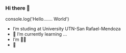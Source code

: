 ### Hi there 👋

console.log('Hello....... World')
-  I’m studing at University UTN-San Rafael-Mendoza
- 🌱 I’m currently learning ...
-   I’m  :woman_student:
-   :gift_heart:

